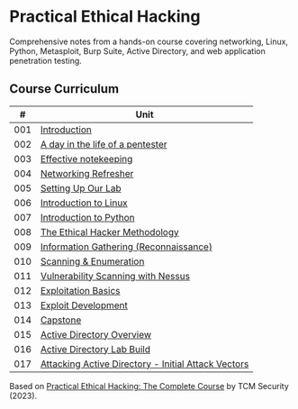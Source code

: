# Practical Ethical Hacking

Comprehensive notes from a hands-on course covering networking, Linux, Python, Metasploit, Burp Suite, Active Directory, and web application penetration testing.

## Course Curriculum

|  #  | Unit                                                                                                                            |
| :-: | ------------------------------------------------------------------------------------------------------------------------------- |
| 001 | [Introduction](01.%20Introduction.md)                                                                                           |
| 002 | [A day in the life of a pentester](02.%20A%20day%20in%20the%20life%20of%20a%20pentester.md)                                     |
| 003 | [Effective notekeeping](03.%20Effective%20notekeeping.md)                                                                       |
| 004 | [Networking Refresher](04.%20Networking%20Refresher.md)                                                                         |
| 005 | [Setting Up Our Lab](05.%20Setting%20up%20our%20lab.md)                                                                         |
| 006 | [Introduction to Linux](06.%20Intro%20to%20Linux.md)                                                                            |
| 007 | [Introduction to Python](07.%20Intro%20to%20Python.md)                                                                          |
| 008 | [The Ethical Hacker Methodology](08.%20The%20Ethical%20Hacker%20Methodology.md)                                                 |
| 009 | [Information Gathering (Reconnaissance)](<09.%20Info%20Gathering%20(Reconnaissance).md>)                                        |
| 010 | [Scanning & Enumeration](10.%20Scanning%20&%20Enumeration.md)                                                                   |
| 011 | [Vulnerability Scanning with Nessus](11.%20Vulnerability%20Scanning%20with%20Nessus.md)                                         |
| 012 | [Exploitation Basics](12.%20Exploitation%20Basics.md)                                                                           |
| 013 | [Exploit Development](13.%20Exploit%20Development.md)                                                                           |
| 014 | [Capstone](14.%20Capstone.md)                                                                                                   |
| 015 | [Active Directory Overview](15.%20Active%20Directory%20Overview.md)                                                             |
| 016 | [Active Directory Lab Build](16.%20Active%20Directory%20Lab%20Build.md)                                                         |
| 017 | [Attacking Active Directory - Initial Attack Vectors](17.%20Attacking%20Active%20Directory%20-%20Initial%20Attack%20Vectors.md) |

<!-- | 018 | [Attacking Active Directory - Post-Compromise Enumeration](18.%20Attacking%20Active%20Directory%20-%20Post-Compromise%20Enumeration.md) |
| 019 | [Attacking Active Directory - Post-Compromise Attacks](19.%20Attacking%20Active%20Directory%20-%20Post-Compromise%20Attacks.md)         |
| 020 | [We've Compromised the Domain - Now What?](20.%20We've%20Compromised%20the%20Domain%20-%20Now%20What.md)                                |
| 021 | [Additional Active Directory Attacks](21.%20Additional%20Active%20Directory%20Attacks.md)                                               |
| 022 | [Active Directory Case Studies](22.%20Active%20Directory%20Case%20Studies.md)                                                           |
| 023 | [Post Exploitation](23.%20Post%20Exploitation.md)                                                                                       |
| 024 | [Web Application Enumeration - Revisited](24.%20Web%20Application%20Enumeration%20-%20Revisited.md)                                     |
| 025 | [Find & Exploit Common Web Vulnerabilities](25.%20Find%20&%20Exploit%20Common%20Web%20Vulnerabilities.md)                               |
| 026 | [Wireless Penetration Testing](26.%20Wireless%20Penetration%20Testing.md)                                                               |
| 027 | [Legal Documents and Report Writing](27.%20Legal%20Documents%20and%20Report%20Writing.md)                                               |
| 028 | [Career Advice](28.%20Career%20Advice.md)                                                                                               | -->

Based on [Practical Ethical Hacking: The Complete Course](https://academy.tcm-sec.com/p/practical-ethical-hacking-the-complete-course) by TCM Security (2023).
